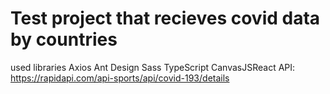 # Test project that recieves covid data by countries
used libraries
Axios
Ant Design
Sass
TypeScript
CanvasJSReact
API: https://rapidapi.com/api-sports/api/covid-193/details

